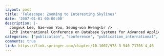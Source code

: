 ```yaml
---
layout: post
title: 'Telescope: Zooming to Interesting Skylines'
date: '2007-01-01 00:00:00'
description: |-
  Jongwuk Lee, Gae-won You, Seung-won Hwang<br />
  12th International Conference on Database Systems for Advanced Applications (DASFAA), 539-550, 2007
categories: ["publication", "conference", "publication_international", "conference_international"]
comments: true
link: https://link.springer.com/chapter/10.1007/978-3-540-71703-4_46
---
```

